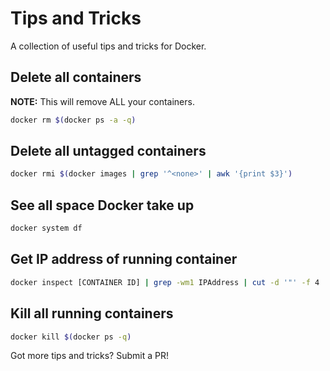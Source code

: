 # Tips and Tricks

A collection of useful tips and tricks for Docker.

## Delete all containers

**NOTE:** This will remove ALL your containers.

```bash
docker rm $(docker ps -a -q)
```

## Delete all untagged containers

```bash
docker rmi $(docker images | grep '^<none>' | awk '{print $3}')
```

## See all space Docker take up

```bash
docker system df
```

## Get IP address of running container

```bash
docker inspect [CONTAINER ID] | grep -wm1 IPAddress | cut -d '"' -f 4
```

## Kill all running containers

```bash
docker kill $(docker ps -q)
```

Got more tips and tricks? Submit a PR!

